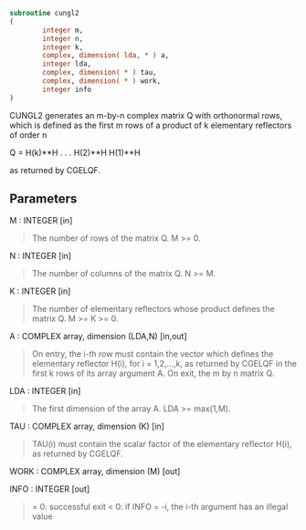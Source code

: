 ```fortran
subroutine cungl2
(
        integer m,
        integer n,
        integer k,
        complex, dimension( lda, * ) a,
        integer lda,
        complex, dimension( * ) tau,
        complex, dimension( * ) work,
        integer info
)
```

CUNGL2 generates an m-by-n complex matrix Q with orthonormal rows,
which is defined as the first m rows of a product of k elementary
reflectors of order n

Q  =  H(k)**H . . . H(2)**H H(1)**H

as returned by CGELQF.

## Parameters
M : INTEGER [in]
> The number of rows of the matrix Q. M >= 0.

N : INTEGER [in]
> The number of columns of the matrix Q. N >= M.

K : INTEGER [in]
> The number of elementary reflectors whose product defines the
> matrix Q. M >= K >= 0.

A : COMPLEX array, dimension (LDA,N) [in,out]
> On entry, the i-th row must contain the vector which defines
> the elementary reflector H(i), for i = 1,2,...,k, as returned
> by CGELQF in the first k rows of its array argument A.
> On exit, the m by n matrix Q.

LDA : INTEGER [in]
> The first dimension of the array A. LDA >= max(1,M).

TAU : COMPLEX array, dimension (K) [in]
> TAU(i) must contain the scalar factor of the elementary
> reflector H(i), as returned by CGELQF.

WORK : COMPLEX array, dimension (M) [out]

INFO : INTEGER [out]
> = 0: successful exit
> < 0: if INFO = -i, the i-th argument has an illegal value
